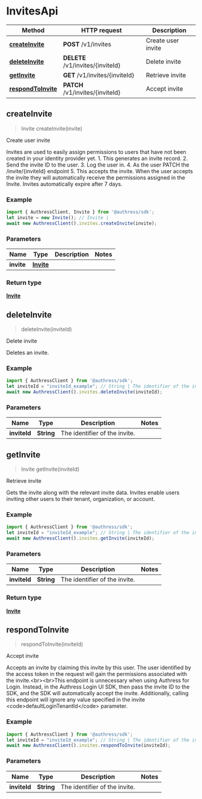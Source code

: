 # InvitesApi


Method | HTTP request | Description
------------- | ------------- | -------------
[**createInvite**](InvitesApi.md#createInvite) | **POST** /v1/invites | Create user invite
[**deleteInvite**](InvitesApi.md#deleteInvite) | **DELETE** /v1/invites/{inviteId} | Delete invite
[**getInvite**](InvitesApi.md#getInvite) | **GET** /v1/invites/{inviteId} | Retrieve invite
[**respondToInvite**](InvitesApi.md#respondToInvite) | **PATCH** /v1/invites/{inviteId} | Accept invite



## createInvite

> Invite createInvite(invite)

Create user invite

Invites are used to easily assign permissions to users that have not been created in your identity provider yet. 1. This generates an invite record. 2. Send the invite ID to the user. 3. Log the user in. 4. As the user PATCH the /invite/{inviteId} endpoint 5. This accepts the invite.         When the user accepts the invite they will automatically receive the permissions assigned in the Invite. Invites automatically expire after 7 days.

### Example

```javascript
import { AuthressClient, Invite } from '@authress/sdk';
let invite = new Invite(); // Invite | 
await new AuthressClient().invites.createInvite(invite);
```

### Parameters


Name | Type | Description  | Notes
------------- | ------------- | ------------- | -------------
 **invite** | [**Invite**](Invite.md)|  | 

### Return type

[**Invite**](Invite.md)


## deleteInvite

> deleteInvite(inviteId)

Delete invite

Deletes an invite.

### Example

```javascript
import { AuthressClient } from '@authress/sdk';
let inviteId = "inviteId_example"; // String | The identifier of the invite.
await new AuthressClient().invites.deleteInvite(inviteId);
```

### Parameters


Name | Type | Description  | Notes
------------- | ------------- | ------------- | -------------
 **inviteId** | **String**| The identifier of the invite. | 


## getInvite

> Invite getInvite(inviteId)

Retrieve invite

Gets the invite along with the relevant invite data. Invites enable users inviting other users to their tenant, organization, or account.

### Example

```javascript
import { AuthressClient } from '@authress/sdk';
let inviteId = "inviteId_example"; // String | The identifier of the invite.
await new AuthressClient().invites.getInvite(inviteId);
```

### Parameters


Name | Type | Description  | Notes
------------- | ------------- | ------------- | -------------
 **inviteId** | **String**| The identifier of the invite. | 

### Return type

[**Invite**](Invite.md)


## respondToInvite

> respondToInvite(inviteId)

Accept invite

Accepts an invite by claiming this invite by this user. The user identified by the access token in the request will gain the permissions associated with the invite.&lt;br&gt;&lt;br&gt;This endpoint is unnecessary when using Authress for Login. Instead, in the Authress Login UI SDK, then pass the invite ID to the SDK, and the SDK will automatically accept the invite. Additionally, calling this endpoint will ignore any value specified in the invite &lt;code&gt;defaultLoginTenantId&lt;/code&gt; parameter.

### Example

```javascript
import { AuthressClient } from '@authress/sdk';
let inviteId = "inviteId_example"; // String | The identifier of the invite.
await new AuthressClient().invites.respondToInvite(inviteId);
```

### Parameters


Name | Type | Description  | Notes
------------- | ------------- | ------------- | -------------
 **inviteId** | **String**| The identifier of the invite. | 

